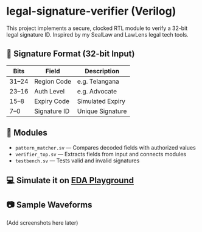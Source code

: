 # legal-signature-verifier (Verilog)

This project implements a secure, clocked RTL module to verify a 32-bit legal signature ID.
Inspired by my SealLaw and LawLens legal tech tools.

## 🧱 Signature Format (32-bit Input)

| Bits    | Field        | Description     |
|---------|--------------|-----------------|
| 31–24   | Region Code  | e.g. Telangana  |
| 23–16   | Auth Level   | e.g. Advocate   |
| 15–8    | Expiry Code  | Simulated Expiry|
| 7–0     | Signature ID | Unique Signature|

## 🔧 Modules

- `pattern_matcher.sv` — Compares decoded fields with authorized values
- `verifier_top.sv` — Extracts fields from input and connects modules
- `testbench.sv` — Tests valid and invalid signatures

## 💻 Simulate it on [EDA Playground](https://www.edaplayground.com/)

## 📷 Sample Waveforms
(Add screenshots here later)
